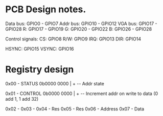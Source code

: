 # PCB Design notes.
Data bus: GPIO0  - GPIO7
Addr bus: GPIO10 - GPIO12
VGA bus:  GPIO17 - GPIO28
    R: GPIO17 - GPIO19
    G: GPIO20 - GPIO22
    B: GPIO26 - GPIO28


Control signals:
CS: GPIO8
R/W: GPIO9
IRQ: GPIO13
DIR: GPIO14

HSYNC: GPIO15
VSYNC: GPIO16

# Registry design

0x00 - STATUS
    0b0000 0000 
              |
              + -- Addr state

0x01 - CONTROL
    0b0000 0000
              |
              + -- Increment addr on write to data (0 add 1, 1 add 32)

0x02 -
0x03 - 
0x04 - Res
0x05 - Res
0x06 - Address
0x07 - Data


